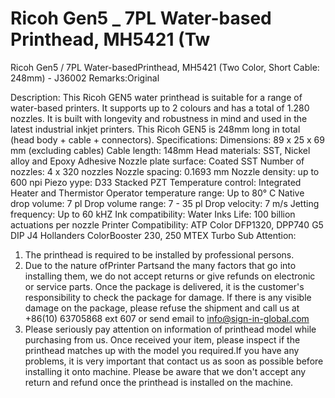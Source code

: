 # Ricoh Gen5 _ 7PL Water-based Printhead, MH5421 (Tw

Ricoh Gen5 / 7PL Water-basedPrinthead, MH5421 (Two Color, Short Cable: 248mm) - J36002
Remarks:Original

Description:
This Ricoh GEN5 water printhead is suitable for a range of water-based printers. It supports up to 2 colours and has a total of 1.280 nozzles. It is built with longevity and robustness in mind and used in the latest industrial inkjet printers.
This Ricoh GEN5 is 248mm long in total (head body + cable + connectors).
Specifications:
Dimensions: 89 x 25 x 69 mm (excluding cables)
Cable length: 148mm
Head materials: SST, Nickel alloy and Epoxy Adhesive
Nozzle plate surface: Coated SST
Number of nozzles: 4 x 320 nozzles
Nozzle spacing: 0.1693 mm
Nozzle density: up to 600 npi
Piezo yype: D33 Stacked PZT
Temperature control: Integrated Heater and Thermistor
Operator temperature range: Up to 80° C
Native drop volume: 7 pl
Drop volume range: 7 - 35 pl
Drop velocity: 7 m/s
Jetting frequency: Up to 60 kHZ
Ink compatibility: Water Inks
Life: 100 billion actuations per nozzle
Printer Compatibility:
ATP Color DFP1320, DPP740 G5
DIP J4
Hollanders ColorBooster 230, 250
MTEX Turbo Sub
Attention:
1. The printhead is required to be installed by professional persons.
2. Due to the nature ofPrinter Partsand the many factors that go into installing them, we do not accept returns or give refunds on electronic or service parts. Once the package is delivered, it is the customer's responsibility to check the package for damage. If there is any visible damage on the package, please refuse the shipment and call us at +86(10) 63705868 ext 607 or send email to info@sign-in-global.com
3. Please seriously pay attention on information of printhead model while purchasing from us. Once received your item, please inspect if the printhead matches up with the model you required.If you have any problems, it is very important that contact us as soon as possible before installing it onto machine. Please be aware that we don't accept any return and refund once the printhead is installed on the machine.
